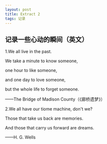 ```yaml
---
layout: post
title: Extract 2
tags: 记录
---
```


## 记录一些心动的瞬间（英文）

1.We all live in the past.

We take a  minute to know someone,

one hour to like someone,

and one day to love someone,

but the whole life to forget someone.

——The Bridge of Madison County（《廊桥遗梦》）


2.We all have our tiome machine, don't we?

Those that take us back are memories.

And those that carry us forward are dreams.

——H. G. Wells
